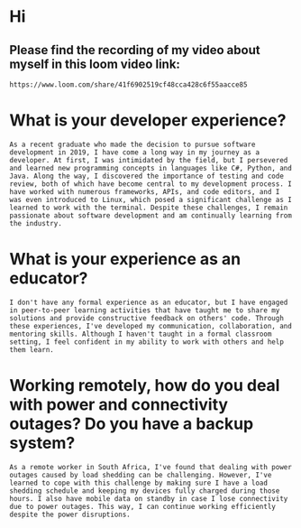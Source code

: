 
# Hi

## Please find the recording of my video about myself in this loom video link: 
    https://www.loom.com/share/41f6902519cf48cca428c6f55aacce85


# What is your developer experience?
`As a recent graduate who made the decision to pursue software development in 2019, I have come a long way in my journey as a developer. At first, I was intimidated by the field, but I persevered and learned new programming concepts in languages like C#, Python, and Java. Along the way, I discovered the importance of testing and code review, both of which have become central to my development process. I have worked with numerous frameworks, APIs, and code editors, and I was even introduced to Linux, which posed a significant challenge as I learned to work with the terminal. Despite these challenges, I remain passionate about software development and am continually learning from the industry.`

# What is your experience as an educator?
`I don't have any formal experience as an educator, but I have engaged in peer-to-peer learning activities that have taught me to share my solutions and provide constructive feedback on others' code. Through these experiences, I've developed my communication, collaboration, and mentoring skills. Although I haven't taught in a formal classroom setting, I feel confident in my ability to work with others and help them learn.`

# Working remotely, how do you deal with power and connectivity outages? Do you have a backup system?
`As a remote worker in South Africa, I've found that dealing with power outages caused by load shedding can be challenging. However, I've learned to cope with this challenge by making sure I have a load shedding schedule and keeping my devices fully charged during those hours. I also have mobile data on standby in case I lose connectivity due to power outages. This way, I can continue working efficiently despite the power disruptions.`
